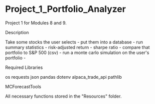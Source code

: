# Project_1_Portfolio_Analyzer
Project 1 for Modules 8 and 9.


Description



Take some stocks the user selects - 
put them into a database - 
run summary statistics - 
risk-adjusted return - 
sharpe ratio - 
compare that portfolio to S&P 500 (csv) -
run a monte carlo simulation on the user's portfolio - 



Required Libraries


os
requests
json
pandas
dotenv
alpaca_trade_api
pathlib

MCForecastTools


All necessary functions stored in the "Resources" folder.

